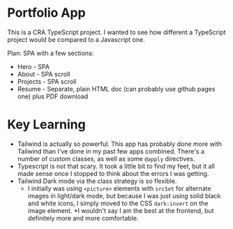 # Portfolio App

This is a CRA TypeScript project. I wanted to see how different a TypeScript project would be compared to a Javascript one.

Plan:
SPA with a few sections:
* Hero - SPA
* About - SPA scroll
* Projects - SPA scroll
* Resume - Separate, plain HTML doc (can probably use github pages one) plus PDF download

# Key Learning
* Tailwind is actually so powerful. This app has probably done more with Tailwind than I've done in my past few apps combined. There's a number of custom classes, as well as some `@apply` directives.
* Typescript is not that scary. It took a little bit to find my feet, but it all made sense once I stopped to think about the errors I was getting.
* Tailwind Dark mode via the class strategy is so flexible.
  * I initially was using `<picture>` elements with `srcSet` for alternate images in light/dark mode, but because I was just using solid black and white icons, I simply moved to the CSS `dark:invert` on the image element.
*I wouldn't say I am the best at the frontend, but definitely more and more comfortable.
